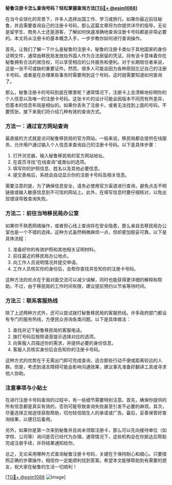 **秘鲁注册卡怎么查询号码？轻松掌握查询方法[[TG💪+ @esim1088](https://t.me/s/esim1088)]**

在当今全球化的背景下，许多人选择出国工作、学习或旅行。如果你最近前往秘鲁，并且需要查询自己的注册卡号码，那么这篇文章将为你提供详尽的指导。无论是留学生、商务人士还是游客，了解如何快速准确地查询注册卡号码都是非常必要的。本文将从注册卡的基本概念入手，一步步教你如何进行查询操作。

首先，让我们了解一下什么是秘鲁的注册卡。秘鲁的注册卡类似于其他国家的身份证明文件，通常由移民局发放给外国人作为合法居留的凭证。持有该卡意味着你在秘鲁拥有合法的居住权，可以享受相应的公共服务和便利。对于长期居住者来说，这是一张不可或缺的重要证件。然而，很多人可能会因为各种原因忘记自己的注册卡号码，或者是在办理某些事务时需要用到这个号码，这时就需要知道如何查询了。

那么，秘鲁注册卡的号码到底在哪里呢？通常情况下，注册卡上会清晰地标明你的个人信息以及唯一的注册卡号码。这张卡片的设计可能会因版本不同而有所差异，但基本的信息布局是相似的。如果你丢失了注册卡，或者无法找到上面的号码，不要慌张，接下来我们将介绍几种有效的查询方式。

### 方法一：通过官方网站查询

最直接的方式就是访问秘鲁移民局的官方网站。一般来说，移民局都会提供在线服务，允许用户通过输入个人信息来查询自己的注册卡号码。以下是具体步骤：

1. 打开浏览器，输入秘鲁移民局的官方网站地址。
2. 在首页寻找“在线查询”或类似的选项。
3. 填写你的护照信息、姓名以及其他必要信息。
4. 提交表格后，系统会自动显示你的注册卡号码及相关信息。

需要注意的是，为了确保信息安全，请务必使用官方渠道进行查询，避免点击不明链接或输入敏感信息到不可信的网站上。此外，在填写信息时要仔细核对，以免出现错误导致查询失败。

### 方法二：前往当地移民局办公室

如果你不熟悉网络操作，或者担心线上查询存在安全隐患，那么亲自去移民局办公室也是一个不错的选择。这种方式虽然稍微麻烦一点，但却更加稳妥可靠。以下是具体流程：

1. 准备好你的有效护照和其他相关证明材料。
2. 前往最近的移民局办公地点。
3. 向工作人员说明情况并提交申请。
4. 工作人员核实你的身份后，会帮你查找并告知你的注册卡号码。

这种方法的优点在于面对面交流可以减少误解，同时也能获得更详细的解释和帮助。不过，由于移民局的工作时间有限，建议提前预约以节省等待时间。

### 方法三：联系客服热线

除了上述两种方式外，还可以尝试拨打秘鲁移民局的客服热线。许多政府部门都设有专门的服务热线，方便民众咨询各类问题。以下是具体做法：

1. 查找并记下秘鲁移民局的客服电话。
2. 拨打号码后按照语音提示选择对应的选项。
3. 向客服人员描述你的需求，并提供必要的身份信息。
4. 客服人员核实身份后会告知你的注册卡号码。

这种方式的优势在于无需出门即可完成查询，适合那些行动不便或距离较远的人群。但是，考虑到语言障碍可能会影响沟通效果，建议事先准备好翻译工具或寻求他人协助。

### 注意事项与小贴士

在进行注册卡号码查询的过程中，有一些细节需要特别注意。首先，确保你提供的所有信息都是真实有效的，否则可能导致查询失败甚至引发不必要的麻烦。其次，尽量选择正规途径获取帮助，切勿轻信陌生人的承诺或广告。最后，妥善保管好查询结果，以便日后备用。

另外，如果你是第一次来到秘鲁并且尚未领取注册卡，那么可以先向接待单位（如学校、公司等）询问是否已经代为办理。通常情况下，这些机构会在你抵达后帮助完成注册手续，并将结果通知给你。

总之，无论采用哪种方式查询秘鲁注册卡号码，关键在于保持耐心和细心。只要按照正确的步骤操作，相信你一定能顺利找到答案。希望本文能够帮助到有需要的朋友，祝大家在秘鲁的生活一切顺利！

[[TG💪+ @esim1088](https://t.me/s/esim1088) ![Image](https://i.postimg.cc/4NQfJmqS/Snipaste-2025-05-13-00-14-12.png)]